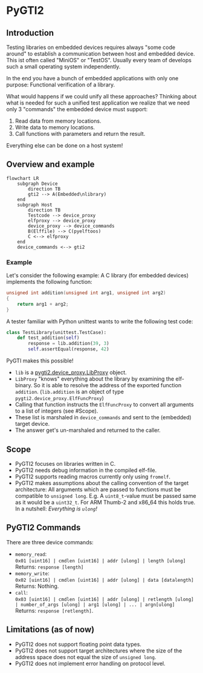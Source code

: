 # PyGTI2

## Introduction

Testing libraries on embedded devices requires always "some code around" to establish a communication between host and embedded device.
This ist often called "MiniOS" or "TestOS".
Usually every team of develops such a small operating system independently.

In the end you have a bunch of embedded applications with only one purpose:
Functional verification of a library.

What would happens if we could unify all these approaches?
Thinking about what is needed for such a unified test application we realize that we need only 3 "commands" the embedded device must support:

1. Read data from memory locations.
2. Write data to memory locations.
3. Call functions with parameters and return the result.

Everything else can be done on a host system!

## Overview and example

```mermaid
flowchart LR
    subgraph Device
        direction TB
        gti2 --> A(Embedded\nlibrary)
    end
    subgraph Host
        direction TB
        Testcode --> device_proxy
        elfproxy --> device_proxy
        device_proxy --> device_commands
        B(Elffile) --> C(pyelftoos)
        C <--> elfproxy
    end
    device_commands <--> gti2
```

### Example

Let's consider the following example:
A C library (for embedded devices) implements the following function:

```C
unsigned int addition(unsigned int arg1, unsigned int arg2)
{
    return arg1 + arg2;
}
```

A tester familiar with Python unittest wants to write the following test code:

```python
class TestLibrary(unittest.TestCase):
    def test_addition(self)
        response = lib.addition(39, 3)
        self.assertEqual(response, 42)
```

PyGTI makes this possible!

- `lib` is a [pygti2.device_proxy.LibProxy](./pygti2/device_proxy) object.
- `LibProxy` "knows" everything about the library by examining the elf-binary.
  So it is able to resolve the address of the exported function `addition`.
  (`lib.addition` is an object of type `pygti2.device_proxy.ElfFuncProxy`)
- Calling that function instructs the `ElfFuncProxy` to convert all arguments to a list of integers (see #Scope).
- These list is marshaled in `device_commands` and sent to the (embedded) target device.
- The answer get's un-marshaled and returned to the caller.

## Scope

- PyGTI2 focuses on libraries written in C.
- PyGTI2 needs debug information in the compiled elf-file.
- PyGTI2 supports reading macros currently only using `fromelf`.
- PyGTI2 makes assumptions about the calling convention of the target architecture:
  All arguments which are passed to functions must be compatible to `unsigned long`.
  E.g. A `uint8_t`-value must be passed same as it would be a `uint32_t`.
  For ARM Thumb-2 and x86_64 this holds true.
  In a nutshell: _Everything is `ulong`!_

## PyGTI2 Commands

There are three device commands:

- `memory_read`: </br>
  `0x01 [uint16] | cmdlen [uint16] | addr [ulong] | length [ulong]` </br>
  Returns: `response [length]`
- `memory_write`: </br>
  `0x02 [uint16] | cmdlen [uint16] | addr [ulong] | data [datalength]` </br>
  Returns: Nothing.
- `call`: </br>
  `0x03 [uint16] | cmdlen [uint16] | addr [ulong] | retlength [ulong] | number_of_args [ulong] | arg1 [ulong] | ... | argn[ulong]` </br>
  Returns: `response [retlength]`.

## Limitations (as of now)

- PyGTI2 does not support floating point data types.
- PyGTI2 does not support target architectures where the size of the address space does not equal the size of `unsigned long`.
- PyGTI2 does not implement error handling on protocol level.
